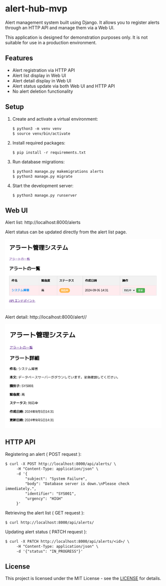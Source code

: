 # alert-hub-mvp

Alert management system built using Django. It allows you to register alerts through an HTTP API and manage them via a Web UI.

This application is designed for demonstration purposes only. It is not suitable for use in a production environment.

## Features

- Alert registration via HTTP API
- Alert list display in Web UI
- Alert detail display in Web UI
- Alert status update via both Web UI and HTTP API
- No alert deletion functionality

## Setup

1. Create and activate a virtual environment:
   ```
   $ python3 -m venv venv
   $ source venv/bin/activate
   ```

2. Install required packages:
   ```
   $ pip install -r requirements.txt
   ```

3. Run database migrations:
   ```
   $ python3 manage.py makemigrations alerts
   $ python3 manage.py migrate
   ```

4. Start the development server:
   ```
   $ python3 manage.py runserver
   ```

## Web UI

Alert list: http://localhost:8000/alerts

Alert status can be updated directly from the alert list page.

![webui-alerts-list](./webui_alert_list.png)

Alert detail: http://localhost:8000/alert/<id>/

![webui-alerts-detail](./webui_alert_detail.png)

## HTTP API

Registering an alert ( POST request ):

```
$ curl -X POST http://localhost:8000/api/alerts/ \
     -H "Content-Type: application/json" \
     -d '{
         "subject": "System Failure",
         "body": "Database server is down.\nPlease check immediately.",
         "identifier": "SYS001",
         "urgency": "HIGH"
     }'
```

Retrieving the alert list ( GET request ):

```
$ curl http://localhost:8000/api/alerts/
```

Updating alert status ( PATCH request ):

```
$ curl -X PATCH http://localhost:8000/api/alerts/<id>/ \
     -H "Content-Type: application/json" \
     -d '{"status": "IN_PROGRESS"}'
```

## License

This project is licensed under the MIT License - see the [LICENSE](https://opensource.org/license/mit) for details.

